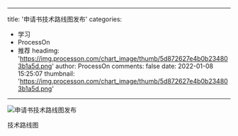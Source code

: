 
---
title: '申请书技术路线图发布'
categories: 
 - 学习
 - ProcessOn
 - 推荐
headimg: 'https://img.processon.com/chart_image/thumb/5d872627e4b0b234803b1a5d.png'
author: ProcessOn
comments: false
date: 2022-01-08 15:25:07
thumbnail: 'https://img.processon.com/chart_image/thumb/5d872627e4b0b234803b1a5d.png'
---

<div>   
<img class="thumb" alt="申请书技术路线图发布" src="https://img.processon.com/chart_image/thumb/5d872627e4b0b234803b1a5d.png" referrerpolicy="no-referrer">
<p>技术路线图</p>  
</div>
            